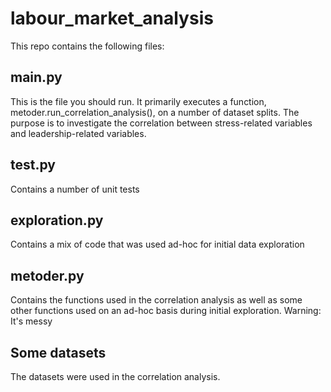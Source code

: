 # labour_market_analysis

This repo contains the following files:
## main.py
This is the file you should run. It primarily executes a function, metoder.run_correlation_analysis(), on a number of dataset splits. The purpose is to investigate the correlation between stress-related variables and leadership-related variables. 

## test.py
Contains a number of unit tests

## exploration.py
Contains a mix of code that was used ad-hoc for initial data exploration

## metoder.py
Contains the functions used in the correlation analysis as well as some other functions used on an ad-hoc basis during initial exploration. Warning: It's messy

## Some datasets
The datasets were used in the correlation analysis. 
